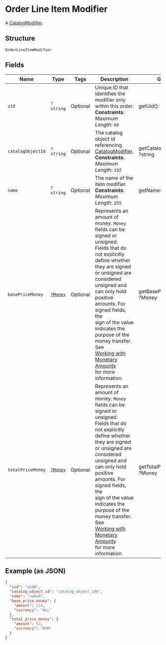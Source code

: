 
# Order Line Item Modifier

A [CatalogModifier](#type-catalogmodifier).

## Structure

`OrderLineItemModifier`

## Fields

| Name | Type | Tags | Description | Getter | Setter |
|  --- | --- | --- | --- | --- | --- |
| `uid` | `?string` | Optional | Unique ID that identifies the modifier only within this order.<br>**Constraints**: *Maximum Length*: `60` | getUid(): ?string | setUid(?string uid): void |
| `catalogObjectId` | `?string` | Optional | The catalog object id referencing [CatalogModifier](#type-catalogmodifier).<br>**Constraints**: *Maximum Length*: `192` | getCatalogObjectId(): ?string | setCatalogObjectId(?string catalogObjectId): void |
| `name` | `?string` | Optional | The name of the item modifier.<br>**Constraints**: *Maximum Length*: `255` | getName(): ?string | setName(?string name): void |
| `basePriceMoney` | [`?Money`](/doc/models/money.md) | Optional | Represents an amount of money. `Money` fields can be signed or unsigned.<br>Fields that do not explicitly define whether they are signed or unsigned are<br>considered unsigned and can only hold positive amounts. For signed fields, the<br>sign of the value indicates the purpose of the money transfer. See<br>[Working with Monetary Amounts](https://developer.squareup.com/docs/build-basics/working-with-monetary-amounts)<br>for more information. | getBasePriceMoney(): ?Money | setBasePriceMoney(?Money basePriceMoney): void |
| `totalPriceMoney` | [`?Money`](/doc/models/money.md) | Optional | Represents an amount of money. `Money` fields can be signed or unsigned.<br>Fields that do not explicitly define whether they are signed or unsigned are<br>considered unsigned and can only hold positive amounts. For signed fields, the<br>sign of the value indicates the purpose of the money transfer. See<br>[Working with Monetary Amounts](https://developer.squareup.com/docs/build-basics/working-with-monetary-amounts)<br>for more information. | getTotalPriceMoney(): ?Money | setTotalPriceMoney(?Money totalPriceMoney): void |

## Example (as JSON)

```json
{
  "uid": "uid0",
  "catalog_object_id": "catalog_object_id6",
  "name": "name0",
  "base_price_money": {
    "amount": 114,
    "currency": "ALL"
  },
  "total_price_money": {
    "amount": 52,
    "currency": "MYR"
  }
}
```

